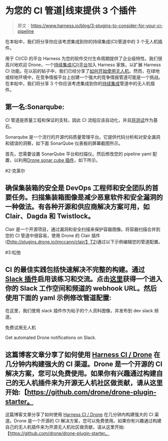 # 为您的 CI 管道|线束提供 3 个插件

> 原文：<https://www.harness.io/blog/3-plugins-to-consider-for-your-ci-pipeline>

在本帖中，我们将分享你应该考虑集成到你的持续集成(CI)管道中的 3 个无人机插件。

用于 CI/CD 的平台 Harness 为您的软件交付生命周期提供了企业级特性。我们很高兴地欢迎 Drone，一个[持续集成(CI)平台](https://harness.io/continuous-integration/)加入 Harness 家族，以扩展 Harness CI 功能。在以前的帖子中，我们已经分享了[如何开始使用无人机](https://harness.io/2020/08/your-first-harness-ci-installation/)。然而，在绿地或棕地环境中，在竞争情报平台上创建一个强大的竞争情报管道可能是一个挑战。在本帖中，我们将分享 3 个你应该考虑集成到你的[持续集成](https://harness.io/blog/what-is-continuous-integration/)管道中的无人机插件。

## 第一名:Sonarqube:

CI 管道是质量工程和保证的支柱，因此 CI 流程应该自动化，并且[将测试](https://harness.io/2020/08/testing-with-continuous-integration/)作为基石。

Sonarqube 是一个流行的开源代码质量管理平台。它提供代码分析和对安全漏洞和错误的洞察，如下面 SonarQube 仪表板的屏幕截图所示。

首先，您需要设置 SonarQube 平台和扫描仪。然后修改您的 pipeline yaml 配置，以利用[Drone sonar cube 插件](http://plugins.drone.io/aosapps/drone-sonar-plugin/)，如下所示。

#2:克莱尔

## 确保集装箱的安全是 DevOps 工程师和安全团队的首要任务。扫描集装箱图像是减少恶意软件和安全漏洞的一种做法。有各种开源和供应商解决方案可用，如 Clair、Dagda 和 Twistlock。

Clair 是一个开源项目，通过漏洞和安全扫描来保护容器图像。将容器扫描合并到您的 CI 管道中很容易，使用 Drone 的 Clair 插件(【http://plugins.drone.io/jmccann/clair/】T2)通过以下示例编辑您的管道配置。

#3:松弛

## CI 的最佳实践包括快速解决不完整的构建。通过 [Slack 插件](http://plugins.drone.io/drone-plugins/drone-slack/)启用该练习和交流。点击[这里](https://my.slack.com/services/new/incoming-webhook)获得一个进入你的 Slack 工作空间和频道的 webhook URL。然后使用下面的 yaml 示例修改管道配置:

在这里，我们使用 slack 插件作为帖子的个人资料图像，并发布到 dev slack 频道。

免费试用无人机

Get automated Drone notifications on Slack.

## 这篇博客文章分享了如何使用 [Harness CI / Drone](https://drone.io/) 在几分钟内构建强大的 CI 渠道。Drone 是一个开源的 CI 解决方案，您可以免费使用。如果你有兴趣通过构建自己的无人机插件来为开源无人机社区做贡献，请从这里开始:【https://github.com/drone/drone-plugin-starter。

这篇博客文章分享了如何使用 [Harness CI / Drone](https://drone.io/) 在几分钟内构建强大的 CI 渠道。Drone 是一个开源的 CI 解决方案，您可以免费使用。如果你有兴趣通过构建自己的无人机插件来为开源无人机社区做贡献，请从这里开始:【https://github.com/drone/drone-plugin-starter。
